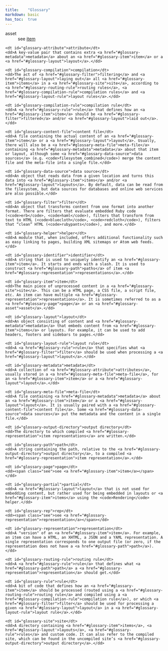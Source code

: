 ```yaml
---
title:    "Glossary"
markdown: basic
has_toc:  true
---
```


<dl class="glossary">
	<dt id="glossary-asset">asset</dt>
	<dd><span class="see">see <a href="#glossary-item">item</a></span></dd>

	<dt id="glossary-attribute">attribute</dt>
	<dd>A key-value pair that contains extra <a href="#glossary-metadata">metadata</a> about an <a href="#glossary-item">item</a> or a <a href="#glossary-layout">layout</a>.</dd>

	<dt id="glossary-compilation">compilation</dt>
	<dd>The act of <a href="#glossary-filter">filtering</a> and <a href="#glossary-layout">laying out</a> all <a href="#glossary-item">items</a> in a <a href="#glossary-site">site</a>, according to <a href="#glossary-routing-rule">routing rules</a>, <a href="#glossary-compilation-rule">compilation rules</a> and <a href="#glossary-layout-rule">layout rules</a>.</dd>

	<dt id="glossary-compilation-rule">compilation rule</dt>
	<dd>A <a href="#glossary-rule">rule</a> that defines how an <a href="#glossary-item">item</a> should be <a href="#glossary-filter">filtered</a> and/or <a href="#glossary-layout">laid out</a>.</dd>

	<dt id="glossary-content-file">content file</dt>
	<dd>A file containing the actual content of an <a href="#glossary-item">item</a> or a <a href="#glossary-layout">layout</a>. Usually, there will also be a <a href="#glossary-meta-file">meta-file</a> containing <a href="#glossary-metadata">metadata</a> about that item or layout, although some <a href="#glossary-data-source">data sources</a> (e.g. <code>filesystem_combined</code>) merge the content file and the meta-file into a single file.</dd>

	<dt id="glossary-data-source">data source</dt>
	<dd>An object that reads data from a given location and turns this data into <a href="#glossary-item">items</a> and/or <a href="#glossary-layout">layouts</a>. By default, data can be read from the filesystem, but data sources for databases and online web services are also possible.</dd>

	<dt id="glossary-filter">filter</dt>
	<dd>An object that transforms content from one format into another format. There are filters that evaluate embedded Ruby code (<code>erb</code>, <code>haml</code>), filters that transform from text to HTML (<code>bluecloth</code>, <code>redcloth</code>), filters that “clean” HTML (<code>rubypants</code>), and more.</dd>

	<dt id="glossary-helper">helper</dt>
	<dd>A module that, when included, offers additional functionality such as easy linking to pages, building XML sitemaps or Atom web feeds.</dd>

	<dt id="glossary-identifier">identifier</dt>
	<dd>A string that is used to uniquely identify an <a href="#glossary-item">item</a>. It starts and ends with a slash. It is used to construct <a href="#glossary-path">paths</a> of item <a href="#glossary-representation">representations</a>.</dd>

	<dt id="glossary-item">item</dt>
	<dd>The main piece of unprocessed content in a <a href="#glossary-site">site</a>. This can be a HTML page, a CSS file, a script file, etc. An item can have multiple <a href="#glossary-representation">representations</a>. It is sometimes referred to as a <a href="#glossary-page">page</a> or an <a href="#glossary-asset">asset</a>.</dd>

	<dt id="glossary-layout">layout</dt>
	<dd>An object consisting of content and <a href="#glossary-metadata">metadata</a> that embeds content from <a href="#glossary-item">items</a> or layouts. For example, it can be used to add headers, footers and sidebars to pages.</dd>

	<dt id="glossary-layout-rule">layout rule</dt>
	<dd>A <a href="#glossary-rule">rule</a> that specifies what <a href="#glossary-filter">filter</a> should be used when processing a <a href="#glossary-layout">layout</a>.</dd>

	<dt id="glossary-metadata">metadata</dt>
	<dd>A collection of <a href="#glossary-attribute">attributes</a>, usually stored in a <a href="#glossary-meta-file">meta-file</a>, for an <a href="#glossary-item">item</a> or a <a href="#glossary-layout">layout</a>.</dd>

	<dt id="glossary-meta-file">meta-file</dt>
	<dd>A file containing <a href="#glossary-metadata">metadata</a> about an <a href="#glossary-item">item</a> or a <a href="#glossary-layout">layout</a>. It is usually paired with a <a href="#glossary-content-file">content file</a>. Some <a href="#glossary-data-source">data sources</a> put the metadata and the content in a single file.</dd>

	<dt id="glossary-output-directory">output directory</dt>
	<dd>The directory to which compiled <a href="#glossary-representation">item representations</a> are written.</dd>

	<dt id="glossary-path">path</dt>
	<dd>A string containing the path, relative to the <a href="#glossary-output-directory">output directory</a>, to a compiled <a href="#glossary-representation">item representation</a>.</dd>

	<dt id="glossary-page">page</dt>
	<dd><span class="see">see <a href="#glossary-item">item</a></span></dd>

	<dt id="glossary-partial">partial</dt>
	<dd>A <a href="#glossary-layout">layout</a> that is not used for embedding content, but rather used for being embedded in layouts or <a href="#glossary-item">items</a> using the <code>Rendering</code> helper.</dd>

	<dt id="glossary-rep">rep</dt>
	<dd><span class="see">see <a href="#glossary-representation">representation</a></span></dd>

	<dt id="glossary-representation">representation</dt>
	<dd>A "version" of an <a href="#glossary-item">item</a>. For example, an item can have a HTML, an XHTML, a JSON and a YAML representation. A single representation corresponds to one output file (or zero, if the representation does not have a <a href="#glossary-path">path</a>).</dd>

	<dt id="glossary-routing-rule">routing rule</dt>
	<dd>A <a href="#glossary-rule">rule</a> that defines what <a href="#glossary-path">path</a> a <a href="#glossary-representation">representation</a> should get.</dd>

	<dt id="glossary-rule">rule</dt>
	<dd>A bit of code that defines how an <a href="#glossary-item">item</a> should be processed (routed using a <a href="#glossary-routing-rule">routing rule</a> and compiled using a <a href="#glossary-compilation-rule">compilation rule</a>), or which <a href="#glossary-filter">filter</a> should be used for processing a given <a href="#glossary-layout">layout</a> in a <a href="#glossary-layout-rule">layout rule</a>.</dd>

	<dt id="glossary-site">site</dt>
	<dd>A directory containing <a href="#glossary-item">items</a>, <a href='#glossary-layout'>layouts</a>, <a href="#glossary-rule">rules</a> and custom code. It can also refer to the compiled site, which can be found in the uncompiled site’s <a href="#glossary-output-directory">output directory</a>.</dd>
</dl>
